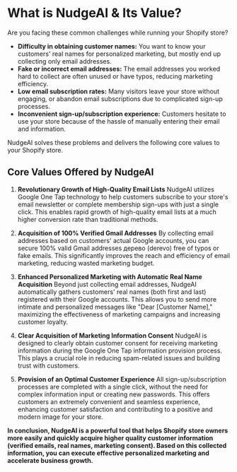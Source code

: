 # What is NudgeAI & Its Value?

Are you facing these common challenges while running your Shopify store?

*   **Difficulty in obtaining customer names:** You want to know your customers' real names for personalized marketing, but mostly end up collecting only email addresses.
*   **Fake or incorrect email addresses:** The email addresses you worked hard to collect are often unused or have typos, reducing marketing efficiency.
*   **Low email subscription rates:** Many visitors leave your store without engaging, or abandon email subscriptions due to complicated sign-up processes.
*   **Inconvenient sign-up/subscription experience:** Customers hesitate to use your store because of the hassle of manually entering their email and information.

NudgeAI solves these problems and delivers the following core values to your Shopify store.

## Core Values Offered by NudgeAI

1.  **Revolutionary Growth of High-Quality Email Lists**
    NudgeAI utilizes Google One Tap technology to help customers subscribe to your store's email newsletter or complete membership sign-ups with just a single click. This enables rapid growth of high-quality email lists at a much higher conversion rate than traditional methods.

2.  **Acquisition of 100% Verified Gmail Addresses**
    By collecting email addresses based on customers' actual Google accounts, you can secure 100% valid Gmail addresses дерево (derevo) free of typos or fake emails. This significantly improves the reach and efficiency of email marketing, reducing wasted marketing budget.

3.  **Enhanced Personalized Marketing with Automatic Real Name Acquisition**
    Beyond just collecting email addresses, NudgeAI automatically gathers customers' real names (both first and last) registered with their Google accounts. This allows you to send more intimate and personalized messages like "Dear [Customer Name]," maximizing the effectiveness of marketing campaigns and increasing customer loyalty.

4.  **Clear Acquisition of Marketing Information Consent**
    NudgeAI is designed to clearly obtain customer consent for receiving marketing information during the Google One Tap information provision process. This plays a crucial role in reducing spam-related issues and building trust with customers.

5.  **Provision of an Optimal Customer Experience**
    All sign-up/subscription processes are completed with a single click, without the need for complex information input or creating new passwords. This offers customers an extremely convenient and seamless experience, enhancing customer satisfaction and contributing to a positive and modern image for your store.

**In conclusion, NudgeAI is a powerful tool that helps Shopify store owners more easily and quickly acquire higher quality customer information (verified emails, real names, marketing consent). Based on this collected information, you can execute effective personalized marketing and accelerate business growth.** 
